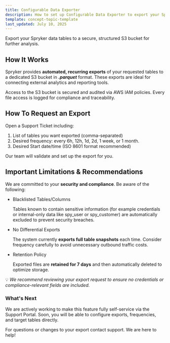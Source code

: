 ```yaml
---
title: Configurable Data Exporter
description: How to set up Configurable Data Exporter to export your Spryker data in a secure way to S3 buckets for analytics use.
template: concept-topic-template
last_updated: July 10, 2025
---
```


Export your Spryker data tables to a secure, structured S3 bucket for further analysis.

## How It Works

Spryker provides **automated, recurring exports** of your requested tables to a dedicated S3 bucket in ***.parquet*** format. These exports are ideal for connecting external analytics and reporting tools.

Access to the S3 bucket is secured and audited via AWS IAM policies. Every file access is logged for compliance and traceability.

## How To Request an Export

Open a Support Ticket including:
1. List of tables you want exported (comma-separated)
2. Desired frequency: every 6h, 12h, 1d, 2d, 1 week, or 1 month.
3. Desired Start date/time (ISO 8601 format recommended)

Our team will validate and set up the export for you.

## Important Limitations & Recommendations

We are committed to your **security and compliance**. Be aware of the following:

- Blacklisted Tables/Columns

    Tables known to contain sensitive information (for example credentials or internal-only data like spy_user or spy_customer) are automatically excluded to prevent security breaches.


- No Differential Exports

    The system currently **exports full table snapshots** each time. Consider frequency carefully to avoid unnecessary outbound traffic costs.

- Retention Policy

    Exported files are **retained for 7 days** and then automatically deleted to optimize storage.

💡 *We recommend reviewing your export request to ensure no credentials or compliance-relevant fields are included.*

### What's Next

We are actively working to make this feature fully self-service via the Support Portal. Soon, you will be able to configure exports, frequencies, and target tables directly.

For questions or changes to your export contact support. We are here to help!